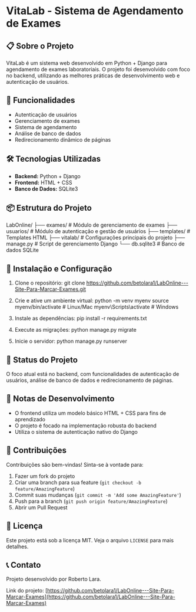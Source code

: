 # VitaLab - Sistema de Agendamento de Exames

## 📋 Sobre o Projeto

VitaLab é um sistema web desenvolvido em Python + Django para agendamento de exames laboratoriais. O projeto foi desenvolvido com foco no backend, utilizando as melhores práticas de desenvolvimento web e autenticação de usuários.

## 🚀 Funcionalidades

- Autenticação de usuários
- Gerenciamento de exames
- Sistema de agendamento
- Análise de banco de dados
- Redirecionamento dinâmico de páginas

## 🛠️ Tecnologias Utilizadas

- **Backend:** Python + Django
- **Frontend:** HTML + CSS
- **Banco de Dados:** SQLite3

## 📦 Estrutura do Projeto
LabOnline/
├── exames/          # Módulo de gerenciamento de exames
├── usuarios/        # Módulo de autenticação e gestão de usuários
├── templates/       # Templates HTML
├── vitalab/         # Configurações principais do projeto
├── manage.py        # Script de gerenciamento Django
└── db.sqlite3       # Banco de dados SQLite


## 🔧 Instalação e Configuração

1. Clone o repositório:
   git clone https://github.com/betolara1/LabOnline---Site-Para-Marcar-Exames.git


2. Crie e ative um ambiente virtual:
python -m venv myenv
source myenv/bin/activate  # Linux/Mac
myenv\Scripts\activate     # Windows


4. Instale as dependências:
pip install -r requirements.txt


4. Execute as migrações:
python manage.py migrate


5. Inicie o servidor:
python manage.py runserver



## 🚧 Status do Projeto

O foco atual está no backend, com funcionalidades de autenticação de usuários, análise de banco de dados e redirecionamento de páginas.

## 📝 Notas de Desenvolvimento

- O frontend utiliza um modelo básico HTML + CSS para fins de aprendizado
- O projeto é focado na implementação robusta do backend
- Utiliza o sistema de autenticação nativo do Django


## 👥 Contribuições

Contribuições são bem-vindas! Sinta-se à vontade para:

1. Fazer um fork do projeto
2. Criar uma branch para sua feature (`git checkout -b feature/AmazingFeature`)
3. Commit suas mudanças (`git commit -m 'Add some AmazingFeature'`)
4. Push para a branch (`git push origin feature/AmazingFeature`)
5. Abrir um Pull Request


## 📄 Licença

Este projeto está sob a licença MIT. Veja o arquivo `LICENSE` para mais detalhes.

## 📞 Contato

Projeto desenvolvido por Roberto Lara.

Link do projeto: [https://github.com/betolara1/LabOnline---Site-Para-Marcar-Exames](https://github.com/betolara1/LabOnline---Site-Para-Marcar-Exames)
